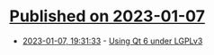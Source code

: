 # [Published on 2023-01-07](index.md)

* [2023-01-07, 19:31:33](https://news.ycombinator.com/item?id=34291701) - [Using Qt 6 under LGPLv3](https://embeddeduse.com/2023/01/06/using-qt-5-15-and-qt-6-under-lgplv3/)
